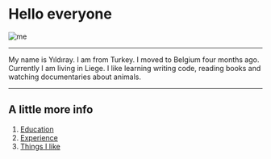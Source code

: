 # Hello everyone

![me](https://avatars0.githubusercontent.com/u/61549573?s=460&u=bcdc8a6ceb3eb6d25962908071de00992c91f904&v=4)

----

My name is Yıldıray. I am from Turkey. I moved to Belgium four months ago. Currently I am living in Liege. I like learning writing code, reading books and watching documentaries about animals.

----

## A little more info

1. [Education](/education.md)
2. [Experience](/experience.md)
3. [Things I like](/things-like.md)
